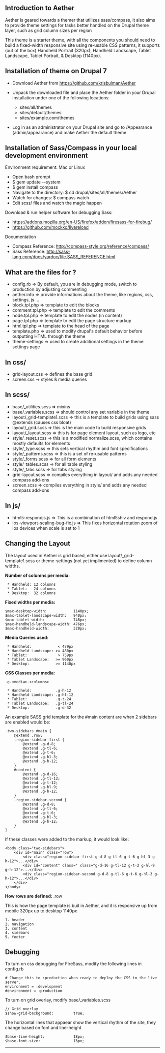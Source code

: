 Introduction to Aether
------------------------

Aether is geared towards a themer that utilizes sass/compass, it also aims to provide theme settings
for tasks better handled on the Drupal theme layer, such as grid column sizes per region 

This theme is a starter theme, with all the components you should need to build a fixed-width responsive site using re-usable CSS patterns, it supports (out of the box) Handheld Portrait (320px), Handheld Landscape, Tablet Landscape, Tablet Portrait, & Desktop (1140px).

Installation of theme on Drupal 7
------------------------

- Download Aether from https://github.com/krisbulman/Aether
- Unpack the downloaded file and place the Aether folder in your Drupal installation under 
  one of the following locations:

    * sites/all/themes
    * sites/default/themes
    * sites/example.com/themes 

- Log in as an administrator on your Drupal site and go to 
  /Appearance (admin/appearance) and make Aether the default theme.

Installation of Sass/Compass in your local development environment
------------------------

Environment requirement: Mac or Linux

- Open bash prompt
- $ gem update --system
- $ gem install compass
- Navigate to the directory: $ cd drupal/sites/all/themes/Aether
- Watch for changes: $ compass watch
- Edit scss/ files and watch the magic happen

Download & run helper software for debugging Sass: 

- https://addons.mozilla.org/en-US/firefox/addon/firesass-for-firebug/
- https://github.com/mockko/livereload

Documentation

- Compass Reference: http://compass-style.org/reference/compass/
- Sass Reference: http://sass-lang.com/docs/yardoc/file.SASS_REFERENCE.html

What are the files for ?
------------------------

- config.rb => By default, you are in debugging mode, switch to production by adjusting commenting
- aether.info => provide informations about the theme, like regions, css, settings, js ...
- block.tpl.php => template to edit the blocks
- comment.tpl.php => template to edit the comments
- node.tpl.php => template to edit the nodes (in content)
- page.tpl.php => template to edit the page structure markup
- html.tpl.php => template to the head of the page
- template.php => used to modify drupal's default behavior before outputting HTML through 
  the theme
- theme-settings => used to create additional settings in the theme settings page

In css/
-------

- grid-layout.css => defines the base grid
- screen.css => styles & media queries


In scss/
-------

- base/_utilities.scss => mixins
- base/_variables.scss => should control any set variable in the theme
- layout/_grid-template1.scss => this is a template to build grids using sass @extends (causes css bloat)
- layout/_grid.scss => this is the main code to build responsive grids
- layout/_layout.scss => this is for page element layout, such as logo, etc
- style/_reset.scss => this is a modified normalize.scss, which contains mostly defaults for elements
- style/_type.scss => this sets vertical rhythm and font specifications
- style/_patterns.scss => this is a set of re-usable patterns
- style/_forms.scss => for all form elements
- style/_tables.scss => for all table styling
- style/_tabs.scss => for tabs styling
- grid-layout.scss => compiles everything in layout/ and adds any needed compass add-ons
- screen.scss => compiles everything in style/ and adds any needed compass add-ons

In js/
------

- html5-respondjs.js => This is a combination of html5shiv and respond.js
- ios-viewport-scaling-bug-fix.js => This fixes horizontal rotation zoom of ios devices when scale is set to 1

Changing the Layout
------------------------

The layout used in Aether is grid based, either use layout/_grid-template1.scss or theme-settings (not yet implimented) to define column widths. 

**Number of columns per media:** 

```
 * Handheld: 12 columns
 * Tablet:   24 columns
 * Desktop:  32 columns
```

**Fixed widths per media:**

```
$max-desktop-width:            1140px;
$max-tablet-landscape-width:   940px;
$max-tablet-width:             748px;
$max-handheld-landscape-width: 476px;
$max-handheld-width:           320px;
```

**Media Queries used:**

```
 * Handheld:            < 479px
 * Handheld Landscape: >= 480px
 * Tablet:              > 759px
 * Tablet Landscape:   >= 960px
 * Desktop:            >= 1140px
```

**CSS Classes per media:**

```
.g-<media>-<columns>
```

```
 * Handheld:           .g-h-12
 * Handheld Landscape: .g-hl-12
 * Tablet:             .g-t-24
 * Tablet Landscape:   .g-tl-24
 * Desktop:            .g-d-32
```

An example SASS grid template for the #main content are when 2 sidebars are enabled would be: 

```
.two-sidebars #main {
	@extend .row;
	.region-sidebar-first {
		@extend .g-d-8;
		@extend .g-tl-6;
		@extend .g-t-6;
		@extend .g-hl-3;
		@extend .g-h-12;
	}
	#content {
		@extend .g-d-16;
		@extend .g-tl-12;
		@extend .g-t-12;
		@extend .g-hl-9;
		@extend .g-h-12;
	}
	.region-sidebar-second {
		@extend .g-d-8;
		@extend .g-tl-6;
		@extend .g-t-6;
		@extend .g-hl-3;
		@extend .g-h-12;
	}
}
```

If these classes were added to the markup, it would look like: 


```
<body class="two-sidebars">
	<div id="main" class="row">
		<div class="region-sidebar-first g-d-8 g-tl-6 g-t-6 g-hl-3 g-h-12">...</div>
		<div id="content" class=" class="g-d-16 g-tl-12 g-t-2 g-hl-9 g-h-12">...</div>
		<div class="region-sidebar-second g-d-8 g-tl-6 g-t-6 g-hl-3 g-h-12">...</div>
	</div>
</body>
```

**How rows are defined:**
.row

This is how the page template is buit in Aether, and it is responsive up from mobile 320px up to desktop 1140px

	1. header
	2. navigation
	3. content
	4. sidebars
	5. footer

Debugging
------------------------

To turn on css debugging for FireSass, modify the following lines in config.rb

```
# Change this to :production when ready to deploy the CSS to the live server.
environment = :development
#environment = :production
```

To turn on grid overlay, modify base/_variables.scss

```
// Grid overlay
$show-grid-background:         true;
```

The horizontal lines that appaear show the vertical rhythm of the site, they change based on font and line-height

```
$base-line-height:             18px;
$base-font-size:               13px;
```

__________________________________________________________________________________________


